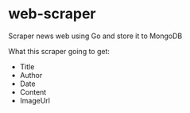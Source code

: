 # web-scraper
Scraper news web using Go and store it to MongoDB

What this scraper going to get:
- Title
- Author
- Date
- Content
- ImageUrl

